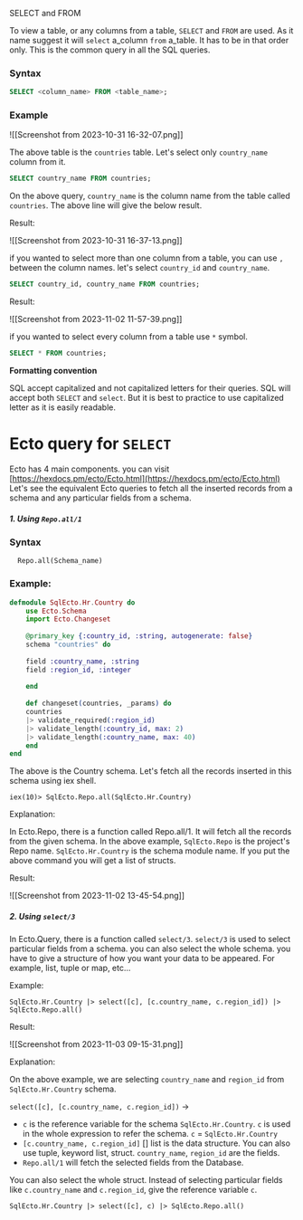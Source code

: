 SELECT and FROM 

To view a table, or any columns from a table, `SELECT` and `FROM` are used.  As it name suggest it will `select` a_column `from` a_table. It has to be in that order only. This is the common query in all the SQL queries. 

### **Syntax**

``` SQL
SELECT <column_name> FROM <table_name>;
```

### **Example**

 ![[Screenshot from 2023-10-31 16-32-07.png]]

The above table is the `countries` table. Let's select only `country_name` column from it.

```SQL
SELECT country_name FROM countries;
```

On the above query, `country_name` is the column name from the table called `countries`. The above line will give the below result.

Result:

![[Screenshot from 2023-10-31 16-37-13.png]]

if you wanted to select more than one column from a table, you can use `,` between the column names. let's select `country_id` and `country_name`.

``` SQL
SELECT country_id, country_name FROM countries;
```

Result:

![[Screenshot from 2023-11-02 11-57-39.png]]


if you wanted to select every column from a table use `*` symbol. 

``` SQL
SELECT * FROM countries;
```

**Formatting convention**

SQL accept capitalized and not capitalized letters for their queries. SQL will accept both `SELECT` and `select`. But it is best to practice to use capitalized letter as it is easily readable.

# Ecto query for `SELECT`


Ecto has 4 main components. you can visit [https://hexdocs.pm/ecto/Ecto.html](https://hexdocs.pm/ecto/Ecto.html)   Let's see the equivalent Ecto queries to fetch all the inserted records from a schema and any particular fields from a schema. 

##### 1. Using `Repo.all/1` 

### **Syntax**

``` Ecto
  Repo.all(Schema_name)
```

### **Example:**

``` Elixir
defmodule SqlEcto.Hr.Country do
	use Ecto.Schema
	import Ecto.Changeset
	
	@primary_key {:country_id, :string, autogenerate: false}
	schema "countries" do
	
	field :country_name, :string
	field :region_id, :integer
	
	end
	
	def changeset(countries, _params) do
	countries
	|> validate_required(:region_id)
	|> validate_length(:country_id, max: 2)
	|> validate_length(:country_name, max: 40)
	end
end
```

The above is the Country schema. Let's fetch all the records inserted in this schema using iex shell. 

``` iex
iex(10)> SqlEcto.Repo.all(SqlEcto.Hr.Country)
```

Explanation:

In Ecto.Repo, there is a function called Repo.all/1. It will fetch all the records from the given schema. In the above example,  `SqlEcto.Repo` is the project's Repo name. `SqlEcto.Hr.Country` is the schema module name. If you put the above command you will get a list of structs.

Result:

![[Screenshot from 2023-11-02 13-45-54.png]]

##### 2.  Using `select/3`

In Ecto.Query, there is a function called `select/3`. `select/3` is used to select particular fields from a schema. you can also select the whole schema. you have to give a structure of how you want your data to be appeared. For example, list, tuple or map, etc...

Example:

``` Ecto
SqlEcto.Hr.Country |> select([c], [c.country_name, c.region_id]) |> SqlEcto.Repo.all()
```

Result:

![[Screenshot from 2023-11-03 09-15-31.png]]

Explanation:

On the above example, we are selecting `country_name` and `region_id` from `SqlEcto.Hr.Country` schema. 

`select([c], [c.country_name, c.region_id])` ->

- `c` is the reference variable for the schema `SqlEcto.Hr.Country`.  `c` is used in the whole expression to refer the schema. `c` = `SqlEcto.Hr.Country`
- `[c.country_name, c.region_id]` [] list is the data structure. You can also use tuple, keyword list, struct. `country_name`, `region_id` are the fields.
- `Repo.all/1` will fetch the selected fields from the Database.

You can also select the whole struct. Instead of selecting particular fields like `c.country_name` and `c.region_id`, give the reference variable `c`. 

``` Ecto 
SqlEcto.Hr.Country |> select([c], c) |> SqlEcto.Repo.all() 
```



